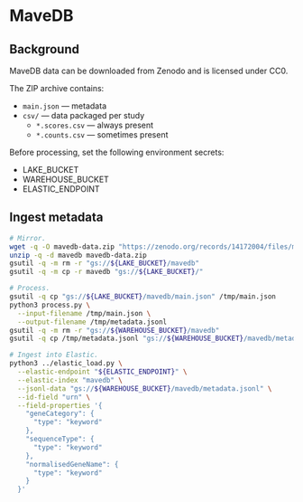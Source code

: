 # MaveDB

## Background

MaveDB data can be downloaded from Zenodo and is licensed under CC0.

The ZIP archive contains:

- `main.json` — metadata
- `csv/` — data packaged per study
  - `*.scores.csv` — always present
  - `*.counts.csv` — sometimes present

Before processing, set the following environment secrets:

- LAKE_BUCKET
- WAREHOUSE_BUCKET
- ELASTIC_ENDPOINT

## Ingest metadata

```bash
# Mirror.
wget -q -O mavedb-data.zip "https://zenodo.org/records/14172004/files/mavedb-dump.20241114101443.zip?download=1"
unzip -q -d mavedb mavedb-data.zip
gsutil -q -m rm -r "gs://${LAKE_BUCKET}/mavedb"
gsutil -q -m cp -r mavedb "gs://${LAKE_BUCKET}/"

# Process.
gsutil -q cp "gs://${LAKE_BUCKET}/mavedb/main.json" /tmp/main.json
python3 process.py \
  --input-filename /tmp/main.json \
  --output-filename /tmp/metadata.jsonl
gsutil -q -m rm -r "gs://${WAREHOUSE_BUCKET}/mavedb"
gsutil -q cp /tmp/metadata.jsonl "gs://${WAREHOUSE_BUCKET}/mavedb/metadata.jsonl"

# Ingest into Elastic.
python3 ../elastic_load.py \
  --elastic-endpoint "${ELASTIC_ENDPOINT}" \
  --elastic-index "mavedb" \
  --jsonl-data "gs://${WAREHOUSE_BUCKET}/mavedb/metadata.jsonl" \
  --id-field "urn" \
  --field-properties '{
    "geneCategory": {
      "type": "keyword"
    },
    "sequenceType": {
      "type": "keyword"
    },
    "normalisedGeneName": {
      "type": "keyword"
    }
  }'
```
